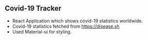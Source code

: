 ## Covid-19 Tracker

- React Application which shows covid-19 statistics worldwide.
- Covid-19 statistics fetched from https://disease.sh
- Used Material-ui for styling.

